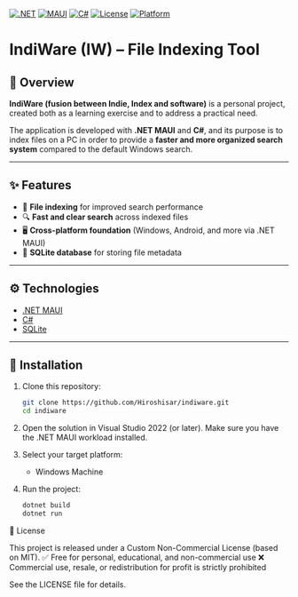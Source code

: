 [![.NET](https://img.shields.io/badge/.NET-7.0-blue?logo=.net&logoColor=white)](https://dotnet.microsoft.com/)
[![MAUI](https://img.shields.io/badge/.NET%20MAUI-UI-blueviolet?logo=.net&logoColor=white)](https://learn.microsoft.com/dotnet/maui/)
[![C#](https://img.shields.io/badge/C%23-Programming-blue?logo=c-sharp&logoColor=white)](https://learn.microsoft.com/dotnet/csharp/)
[![License](https://img.shields.io/badge/License-Non--Commercial-orange)](LICENSE)
[![Platform](https://img.shields.io/badge/Platform-Windows-lightgrey)](#)

# IndiWare (IW) – File Indexing Tool

## 📌 Overview
**IndiWare (fusion between Indie, Index and software)** is a personal project, created both as a learning exercise and to address a practical need.  

The application is developed with **.NET MAUI** and **C#**, and its purpose is to index files on a PC in order to provide a **faster and more organized search system** compared to the default Windows search.

---

## ✨ Features
- 📂 **File indexing** for improved search performance  
- 🔍 **Fast and clear search** across indexed files  
- 🖥️ **Cross-platform foundation** (Windows, Android, and more via .NET MAUI)  
- 💾 **SQLite database** for storing file metadata
  
---

## ⚙️ Technologies
- [.NET MAUI](https://learn.microsoft.com/dotnet/maui/)  
- [C#](https://learn.microsoft.com/dotnet/csharp/)  
- [SQLite](https://www.sqlite.org/)  

---

## 🚀 Installation
1. Clone this repository:
   ```bash
   git clone https://github.com/Hiroshisar/indiware.git
   cd indiware

2. Open the solution in Visual Studio 2022 (or later).
   Make sure you have the .NET MAUI workload installed.

3. Select your target platform:
    - Windows Machine

4. Run the project:
   ```bash
   dotnet build
   dotnet run

📖 License

This project is released under a Custom Non-Commercial License (based on MIT).
✅ Free for personal, educational, and non-commercial use
❌ Commercial use, resale, or redistribution for profit is strictly prohibited

See the LICENSE file for details.
